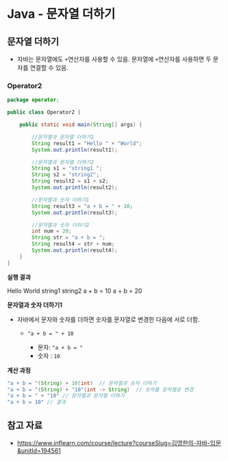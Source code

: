 # Java - 문자열 더하기

## 문자열 더하기

- 자바는 문자열에도 `+`연산자를 사용할 수 있음. 문자열에 `+`연산자를 사용하면 두 문자를 연결할 수 있음.

### Operator2

```java
package operator;

public class Operator2 {

    public static void main(String[] args) {

        //문자열과 문자열 더하기1
        String result1 = "Hello " + "World";
        System.out.println(result1);

        //문자열과 문자열 더하기2
        String s1 = "string1 ";
        String s2 = "string2";
        String result2 = s1 + s2;
        System.out.println(result2);

        //문자열과 숫자 더하기1
        String result3 = "a + b = " + 10;
        System.out.println(result3);

        //문자열과 숫자 더하기2
        int num = 20;
        String str = "a + b = ";
        String result4 = str + num;
        System.out.println(result4);
    }
}
```

**실행 결과**

Hello World string1 string2 a + b = 10 a + b = 20

**문자열과 숫자 더하기1**

- 자바에서 문자와 숫자를 더하면 숫자를 문자열로 변경한 다음에 서로 더함.

  - ```
    "a + b = " + 10
    ```

    - 문자: `"a + b = "`
    - 숫자 : `10`

**계산 과정**

```java
"a + b = "(String) + 10(int)  // 문자열과 숫자 더하기
"a + b = "(String) + "10"(int -> String)  // 숫자를 문자열로 변경
"a + b = " + "10" // 문자열과 문자열 더하기
"a + b = 10" // 결과
```

## 참고 자료

- https://www.inflearn.com/course/lecture?courseSlug=김영한의-자바-입문&unitId=194561